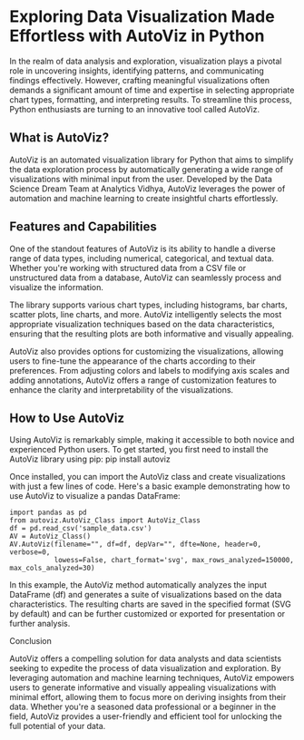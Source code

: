 # Exploring Data Visualization Made Effortless with AutoViz in Python

In the realm of data analysis and exploration, visualization plays a pivotal role in uncovering insights, identifying patterns, and communicating findings effectively. However, crafting meaningful visualizations often demands a significant amount of time and expertise in selecting appropriate chart types, formatting, and interpreting results. To streamline this process, Python enthusiasts are turning to an innovative tool called AutoViz.

## What is AutoViz?

AutoViz is an automated visualization library for Python that aims to simplify the data exploration process by automatically generating a wide range of visualizations with minimal input from the user. Developed by the Data Science Dream Team at Analytics Vidhya, AutoViz leverages the power of automation and machine learning to create insightful charts effortlessly.

## Features and Capabilities

One of the standout features of AutoViz is its ability to handle a diverse range of data types, including numerical, categorical, and textual data. Whether you're working with structured data from a CSV file or unstructured data from a database, AutoViz can seamlessly process and visualize the information.

The library supports various chart types, including histograms, bar charts, scatter plots, line charts, and more. AutoViz intelligently selects the most appropriate visualization techniques based on the data characteristics, ensuring that the resulting plots are both informative and visually appealing.

AutoViz also provides options for customizing the visualizations, allowing users to fine-tune the appearance of the charts according to their preferences. From adjusting colors and labels to modifying axis scales and adding annotations, AutoViz offers a range of customization features to enhance the clarity and interpretability of the visualizations.

## How to Use AutoViz

Using AutoViz is remarkably simple, making it accessible to both novice and experienced Python users. To get started, you first need to install the AutoViz library using pip:
    pip install autoviz

Once installed, you can import the AutoViz class and create visualizations with just a few lines of code. Here's a basic example demonstrating how to use AutoViz to visualize a pandas DataFrame:

    import pandas as pd
    from autoviz.AutoViz_Class import AutoViz_Class
    df = pd.read_csv('sample_data.csv')
    AV = AutoViz_Class()
    AV.AutoViz(filename="", df=df, depVar="", dfte=None, header=0, verbose=0,
               lowess=False, chart_format='svg', max_rows_analyzed=150000, max_cols_analyzed=30)

In this example, the AutoViz method automatically analyzes the input DataFrame (df) and generates a suite of visualizations based on the data characteristics. The resulting charts are saved in the specified format (SVG by default) and can be further customized or exported for presentation or further analysis.

Conclusion

AutoViz offers a compelling solution for data analysts and data scientists seeking to expedite the process of data visualization and exploration. By leveraging automation and machine learning techniques, AutoViz empowers users to generate informative and visually appealing visualizations with minimal effort, allowing them to focus more on deriving insights from their data. Whether you're a seasoned data professional or a beginner in the field, AutoViz provides a user-friendly and efficient tool for unlocking the full potential of your data.

